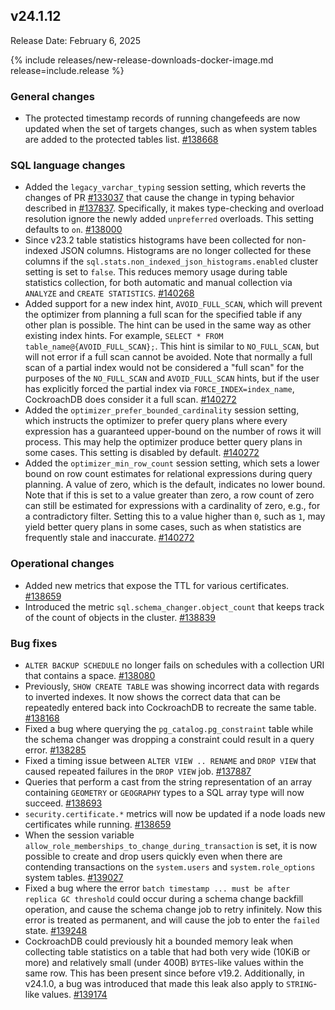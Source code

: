 ## v24.1.12

Release Date: February 6, 2025

{% include releases/new-release-downloads-docker-image.md release=include.release %}

<h3 id="v24-1-12-general-changes">General changes</h3>

- The protected timestamp records of running changefeeds are now updated when the set of targets changes, such as when system tables are added to the protected tables list. [#138668][#138668]

<h3 id="v24-1-12-sql-language-changes">SQL language changes</h3>

- Added the `legacy_varchar_typing` session setting, which reverts the changes of PR [#133037](https://github.com/cockroachdb/cockroach/pull/133037) that cause the change in typing behavior described in [#137837](https://github.com/cockroachdb/cockroach/issues/137837). Specifically, it makes type-checking and overload resolution ignore the newly added `unpreferred` overloads. This setting defaults to `on`. [#138000][#138000]
- Since v23.2 table statistics histograms have been collected for non-indexed JSON columns. Histograms are no longer collected for these columns if the `sql.stats.non_indexed_json_histograms.enabled` cluster setting is set to `false`. This reduces memory usage during table statistics collection, for both automatic and manual collection via `ANALYZE` and `CREATE STATISTICS`. [#140268][#140268]
- Added support for a new index hint, `AVOID_FULL_SCAN`, which will prevent the optimizer from planning a full scan for the specified table if any other plan is possible. The hint can be used in the same way as other existing index hints. For example, `SELECT * FROM table_name@{AVOID_FULL_SCAN};`. This hint is similar to `NO_FULL_SCAN`, but will not error if a full scan cannot be avoided. Note that normally a full scan of a partial index would not be considered a "full scan" for the purposes of the `NO_FULL_SCAN` and `AVOID_FULL_SCAN` hints, but if the user has explicitly forced the partial index via `FORCE_INDEX=index_name`, CockroachDB does consider it a full scan. [#140272][#140272]
- Added the `optimizer_prefer_bounded_cardinality` session setting, which instructs the optimizer to prefer query plans where every expression has a guaranteed upper-bound on the number of rows it will process. This may help the optimizer produce better query plans in some cases. This setting is disabled by default. [#140272][#140272]
- Added the `optimizer_min_row_count` session setting, which sets a lower bound on row count estimates for relational expressions during query planning. A value of zero, which is the default, indicates no lower bound. Note that if this is set to a value greater than zero, a row count of zero can still be estimated for expressions with a cardinality of zero, e.g., for a contradictory filter. Setting this to a value higher than `0`, such as `1`, may yield better query plans in some cases, such as when statistics are frequently stale and inaccurate. [#140272][#140272]

<h3 id="v24-1-12-operational-changes">Operational changes</h3>

- Added new metrics that expose the TTL for various certificates. [#138659][#138659]
- Introduced the metric `sql.schema_changer.object_count` that keeps track of the count of objects in the cluster. [#138839][#138839]

<h3 id="v24-1-12-bug-fixes">Bug fixes</h3>

- `ALTER BACKUP SCHEDULE` no longer fails on schedules with a collection URI that contains a space. [#138080][#138080]
- Previously, `SHOW CREATE TABLE` was showing incorrect data with regards to inverted indexes. It now shows the correct data that can be repeatedly entered back into CockroachDB to recreate the same table. [#138168][#138168]
- Fixed a bug where querying the `pg_catalog.pg_constraint` table while the schema changer was dropping a constraint could result in a query error. [#138285][#138285]
- Fixed a timing issue between `ALTER VIEW .. RENAME` and `DROP VIEW` that caused repeated failures in the `DROP VIEW` job. [#137887][#137887]
- Queries that perform a cast from the string representation of an array containing `GEOMETRY` or `GEOGRAPHY` types to a SQL array type will now succeed. [#138693][#138693]
- `security.certificate.*` metrics will now be updated if a node loads new certificates while running. [#138659][#138659]
- When the session variable `allow_role_memberships_to_change_during_transaction` is set, it is now possible to create and drop users quickly even when there are contending transactions on the `system.users` and `system.role_options` system tables. [#139027][#139027]
- Fixed a bug where the error `batch timestamp ... must be after replica GC threshold` could occur during a schema change backfill operation, and cause the schema change job to retry infinitely. Now this error is treated as permanent, and will cause the job to enter the `failed` state. [#139248][#139248]
- CockroachDB could previously hit a bounded memory leak when collecting table statistics on a table that had both very wide (10KiB or more) and relatively small (under 400B) `BYTES`-like values within the same row. This has been present since before v19.2. Additionally, in v24.1.0, a bug was introduced that made this leak also apply to `STRING`-like values. [#139174][#139174]

[#137887]: https://github.com/cockroachdb/cockroach/pull/137887
[#138000]: https://github.com/cockroachdb/cockroach/pull/138000
[#138080]: https://github.com/cockroachdb/cockroach/pull/138080
[#138168]: https://github.com/cockroachdb/cockroach/pull/138168
[#138285]: https://github.com/cockroachdb/cockroach/pull/138285
[#138659]: https://github.com/cockroachdb/cockroach/pull/138659
[#138668]: https://github.com/cockroachdb/cockroach/pull/138668
[#138693]: https://github.com/cockroachdb/cockroach/pull/138693
[#138839]: https://github.com/cockroachdb/cockroach/pull/138839
[#139027]: https://github.com/cockroachdb/cockroach/pull/139027
[#139174]: https://github.com/cockroachdb/cockroach/pull/139174
[#139248]: https://github.com/cockroachdb/cockroach/pull/139248
[#140268]: https://github.com/cockroachdb/cockroach/pull/140268
[#140272]: https://github.com/cockroachdb/cockroach/pull/140272
